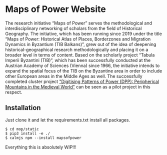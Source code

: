 # Maps of Power Website

The research initiative “Maps of Power” serves the methodological and interdisciplinary networking of scholars from the
field of Historical Geography. The initiative, which has been running since 2019 under the title “Maps of Power:
Historical Atlas of Places, Borderzones and Migration Dynamics in Byzantium (TIB Balkans)”, grew out of the idea of
deepening historical-geographical research methodologically and placing it on a broader level in terms of content.
Based on the scholarly project “Tabula Imperii Byzantini (TIB)”, which has been successfully conducted at the Austrian
Academy of Sciences (Vienna) since 1966, the initiative intends to expand the spatial focus of the TIB on the Byzantine
area in order to include other European areas in the Middle Ages as well. The successfully completed cluster project
["Digitising Patterns of Power (DPP): Peripherical Mountains in the Medieval World"](https://dpp.oeaw.ac.at/) can be
seen as a pilot project in this respect.

## Installation

Just clone it and let the requirements.txt install all packages.

    $ cd mop/static
    $ pip3 install -e ./
    $ calmjs npm --install mapsofpower

Everything this is absolutely WIP!!!